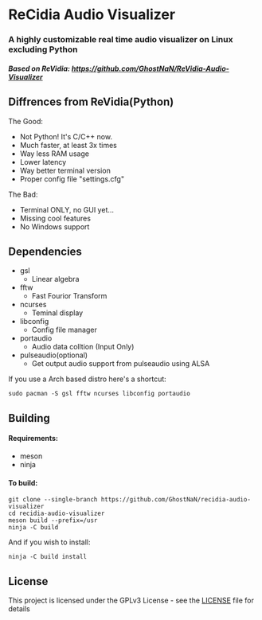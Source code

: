 # ReCidia Audio Visualizer
### A highly customizable real time audio visualizer on Linux excluding Python
##### Based on ReVidia: https://github.com/GhostNaN/ReVidia-Audio-Visualizer


## Diffrences from ReVidia(Python)
The Good:
- Not Python! It's C/C++ now.
- Much faster, at least 3x times
- Way less RAM usage
- Lower latency
- Way better terminal version 
- Proper config file "settings.cfg"

The Bad:
- Terminal ONLY, no GUI yet...
- Missing cool features
- No Windows support

## Dependencies
- gsl
  - Linear algebra
- fftw 
  - Fast Fourior Transform
- ncurses
  - Teminal display
- libconfig
  - Config file manager
- portaudio
  - Audio data colltion (Input Only)
- pulseaudio(optional)
  - Get output audio support from pulseaudio using ALSA

If you use a Arch based distro here's a shortcut:
```
sudo pacman -S gsl fftw ncurses libconfig portaudio
```
 ## Building
 #### Requirements:
- meson
- ninja

#### To build:
```
git clone --single-branch https://github.com/GhostNaN/recidia-audio-visualizer
cd recidia-audio-visualizer
meson build --prefix=/usr
ninja -C build
```
And if you wish to install:
```
ninja -C build install
```

 ## License
This project is licensed under the GPLv3 License - see the [LICENSE](/LICENSE) file for details
